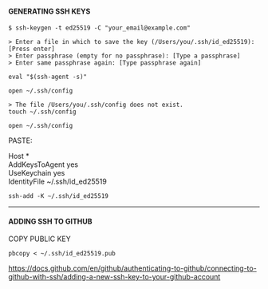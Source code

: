 #### GENERATING SSH KEYS

```
$ ssh-keygen -t ed25519 -C "your_email@example.com"
```

```
> Enter a file in which to save the key (/Users/you/.ssh/id_ed25519): [Press enter]
> Enter passphrase (empty for no passphrase): [Type a passphrase]
> Enter same passphrase again: [Type passphrase again]
```

```
eval "$(ssh-agent -s)"
```
```
open ~/.ssh/config
```

```
> The file /Users/you/.ssh/config does not exist.
touch ~/.ssh/config
```

```
open ~/.ssh/config
```
PASTE: 

Host *  
  AddKeysToAgent yes  
  UseKeychain yes  
  IdentityFile ~/.ssh/id_ed25519  

```
ssh-add -K ~/.ssh/id_ed25519
```
---

#### ADDING SSH TO GITHUB

COPY PUBLIC KEY
```
pbcopy < ~/.ssh/id_ed25519.pub
```
https://docs.github.com/en/github/authenticating-to-github/connecting-to-github-with-ssh/adding-a-new-ssh-key-to-your-github-account
